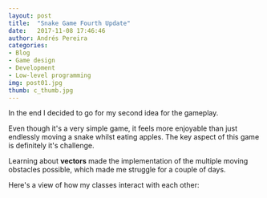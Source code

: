 ```yaml
---
layout: post
title:  "Snake Game Fourth Update"
date:   2017-11-08 17:46:46
author: Andrés Pereira
categories: 
- Blog
- Game design
- Development
- Low-level programming
img: post01.jpg
thumb: c_thumb.jpg
---
```


In the end I decided to go for my second idea for the gameplay.

Even though it's a very simple game, it feels more enjoyable than just endlessly moving a snake whilst eating apples.
The key aspect of this game is definitely it's challenge.

Learning about <b>vectors</b> made the implementation of the multiple moving obstacles possible, which made me struggle for a couple of days.

Here's a view of how my classes interact with each other:
